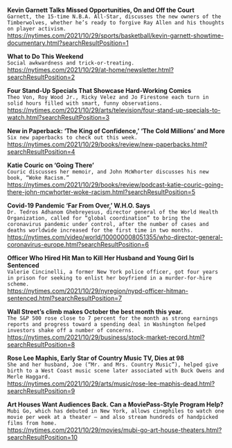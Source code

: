 **Kevin Garnett Talks Missed Opportunities, On and Off the Court**\
`Garnett, the 15-time N.B.A. All-Star, discusses the new owners of the Timberwolves, whether he’s ready to forgive Ray Allen and his thoughts on player activism.`\
https://nytimes.com/2021/10/29/sports/basketball/kevin-garnett-showtime-documentary.html?searchResultPosition=1

**What to Do This Weekend**\
`Social awkwardness and trick-or-treating.`\
https://nytimes.com/2021/10/29/at-home/newsletter.html?searchResultPosition=2

**Four Stand-Up Specials That Showcase Hard-Working Comics**\
`Theo Von, Roy Wood Jr., Ricky Velez and Jo Firestone each turn in solid hours filled with smart, funny observations.`\
https://nytimes.com/2021/10/29/arts/television/four-stand-up-specials-to-watch.html?searchResultPosition=3

**New in Paperback: ‘The King of Confidence,’ ‘The Cold Millions’ and More**\
`Six new paperbacks to check out this week.`\
https://nytimes.com/2021/10/29/books/review/new-paperbacks.html?searchResultPosition=4

**Katie Couric on ‘Going There’**\
`Couric discusses her memoir, and John McWhorter discusses his new book, “Woke Racism.”`\
https://nytimes.com/2021/10/29/books/review/podcast-katie-couric-going-there-john-mcwhorter-woke-racism.html?searchResultPosition=5

**Covid-19 Pandemic ‘Far From Over,’ W.H.O. Says**\
`Dr. Tedros Adhanom Ghebreyesus, director general of the World Health Organization, called for “global coordination” to bring the coronavirus pandemic under control, after the number of cases and deaths worldwide increased for the first time in two months.`\
https://nytimes.com/video/world/100000008051355/who-director-general-coronavirus-europe.html?searchResultPosition=6

**Officer Who Hired Hit Man to Kill Her Husband and Young Girl Is Sentenced**\
`Valerie Cincinelli, a former New York police officer, got four years in prison for seeking to enlist her boyfriend in a murder-for-hire scheme.`\
https://nytimes.com/2021/10/29/nyregion/nypd-officer-hitman-sentenced.html?searchResultPosition=7

**Wall Street’s climb makes October the best month this year.**\
`The S&P 500 rose close to 7 percent for the month as strong earnings reports and progress toward a spending deal in Washington helped investors shake off a number of concerns.`\
https://nytimes.com/2021/10/29/business/stock-market-record.html?searchResultPosition=8

**Rose Lee Maphis, Early Star of Country Music TV, Dies at 98**\
`She and her husband, Joe (“Mr. and Mrs. Country Music”), helped give birth to a West Coast music scene later associated with Buck Owens and Merle Haggard.`\
https://nytimes.com/2021/10/29/arts/music/rose-lee-maphis-dead.html?searchResultPosition=9

**Art Houses Want Audiences Back. Can a MoviePass-Style Program Help?**\
`Mubi Go, which has debuted in New York, allows cinephiles to watch one movie per week at a theater — and also stream hundreds of handpicked films from home.`\
https://nytimes.com/2021/10/29/movies/mubi-go-art-house-theaters.html?searchResultPosition=10

